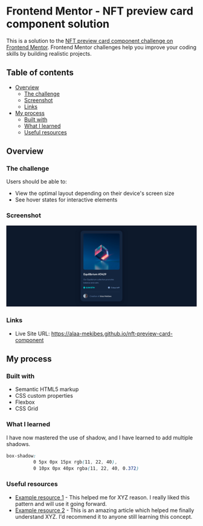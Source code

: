 # Frontend Mentor - NFT preview card component solution

This is a solution to the [NFT preview card component challenge on Frontend Mentor](https://www.frontendmentor.io/challenges/nft-preview-card-component-SbdUL_w0U). Frontend Mentor challenges help you improve your coding skills by building realistic projects. 

## Table of contents

- [Overview](#overview)
  - [The challenge](#the-challenge)
  - [Screenshot](#screenshot)
  - [Links](#links)
- [My process](#my-process)
  - [Built with](#built-with)
  - [What I learned](#what-i-learned)
  - [Useful resources](#useful-resources)

## Overview

### The challenge

Users should be able to:

- View the optimal layout depending on their device's screen size
- See hover states for interactive elements

### Screenshot

![](./screenshot.png)

### Links

- Live Site URL: https://alaa-mekibes.github.io/nft-preview-card-component

## My process

### Built with

- Semantic HTML5 markup
- CSS custom properties
- Flexbox
- CSS Grid

### What I learned

I have now mastered the use of shadow, and I have learned to add multiple shadows.

```css
box-shadow:
          0 5px 0px 15px rgb(11, 22, 40),
          0 10px 0px 40px rgba(11, 22, 40, 0.372)
```

### Useful resources

- [Example resource 1](https://www.example.com) - This helped me for XYZ reason. I really liked this pattern and will use it going forward.
- [Example resource 2](https://www.example.com) - This is an amazing article which helped me finally understand XYZ. I'd recommend it to anyone still learning this concept.

